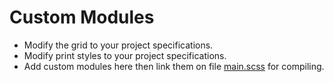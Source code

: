 # Custom Modules

-   Modify the grid to your project specifications.
-   Modify print styles to your project specifications.
-   Add custom modules here then link them on file [main.scss](https://github.com/jacobxperez/rams/blob/master/src/css/main.scss) for compiling.
